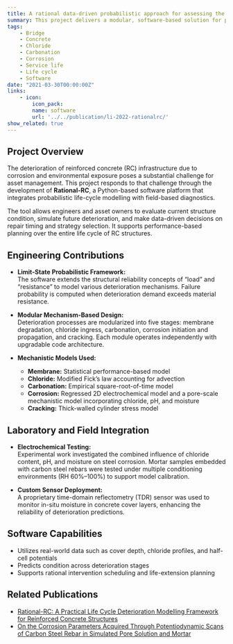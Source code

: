 ```yaml
---
title: A rational data-driven probabilistic approach for assessing the condition and performance of reinforced concrete structures  
summary: This project delivers a modular, software-based solution for probabilistic life-cycle deterioration modelling of RC structures. It enables asset owners to assess current condition and predict future performance using field data, optimizing maintenance schedules and extending service life.  
tags:
    - Bridge
    - Concrete
    - Chloride
    - Carbonation
    - Corrosion
    - Service life
    - Life cycle
    - Software
date: "2021-03-30T00:00:00Z"
links:
    - icon: 
        icon_pack:
        name: software
        url: '../../publication/li-2022-rationalrc/'
show_related: true
---
```


## **Project Overview**

The deterioration of reinforced concrete (RC) infrastructure due to corrosion and environmental exposure poses a substantial challenge for asset management. This project responds to that challenge through the development of **Rational-RC**, a Python-based software platform that integrates probabilistic life-cycle modelling with field-based diagnostics.

The tool allows engineers and asset owners to evaluate current structure condition, simulate future deterioration, and make data-driven decisions on repair timing and strategy selection. It supports performance-based planning over the entire life cycle of RC structures.

## **Engineering Contributions**

- **Limit-State Probabilistic Framework:**  
The software extends the structural reliability concepts of “load” and “resistance” to model various deterioration mechanisms. Failure probability is computed when deterioration demand exceeds material resistance.

- **Modular Mechanism-Based Design:**  
Deterioration processes are modularized into five stages: membrane degradation, chloride ingress, carbonation, corrosion initiation and propagation, and cracking. Each module operates independently with upgradable code architecture.

- **Mechanistic Models Used:**
  - **Membrane:** Statistical performance-based model  
  - **Chloride:** Modified Fick’s law accounting for advection  
  - **Carbonation:** Empirical square-root-of-time model  
  - **Corrosion:** Regressed 2D electrochemical model and a pore-scale mechanistic model incorporating chloride, pH, and moisture  
  - **Cracking:** Thick-walled cylinder stress model  

## **Laboratory and Field Integration**

- **Electrochemical Testing:**  
Experimental work investigated the combined influence of chloride content, pH, and moisture on steel corrosion. Mortar samples embedded with carbon steel rebars were tested under multiple conditioning environments (RH 60%–100%) to support model calibration.

- **Custom Sensor Deployment:**  
A proprietary time-domain reflectometry (TDR) sensor was used to monitor in-situ moisture in concrete cover layers, enhancing the reliability of deterioration predictions.

## **Software Capabilities**

- Utilizes real-world data such as cover depth, chloride profiles, and half-cell potentials  
- Predicts condition across deterioration stages  
- Supports rational intervention scheduling and life-extension planning  

## **Related Publications**

- [Rational-RC: A Practical Life Cycle Deterioration Modelling Framework for Reinforced Concrete Structures](../../publication/li-2022-rationalrc/)  
- [On the Corrosion Parameters Acquired Through Potentiodynamic Scans of Carbon Steel Rebar in Simulated Pore Solution and Mortar](../../publication/li-2023-corrosion/)
